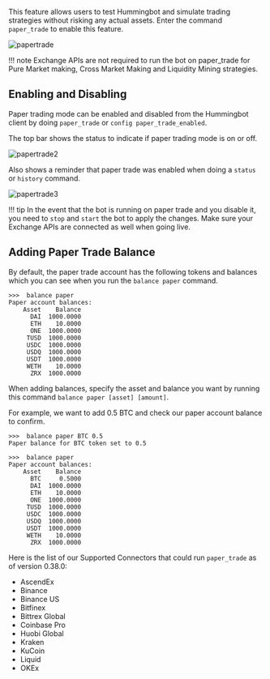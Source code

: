 This feature allows users to test Hummingbot and simulate trading strategies without risking any actual assets. Enter the command `paper_trade` to enable this feature.

![papertrade](img/paper_trade.gif)

!!! note
    Exchange APIs are not required to run the bot on paper_trade for Pure Market making, Cross Market Making and Liquidity Mining strategies.

## Enabling and Disabling

Paper trading mode can be enabled and disabled from the Hummingbot client by doing `paper_trade` or `config paper_trade_enabled`.

The top bar shows the status to indicate if paper trading mode is on or off.

![papertrade2](img/paper_trade_mode2.png)

Also shows a reminder that paper trade was enabled when doing a `status` or `history` command.

![papertrade3](img/paper_trade_warning.png)

!!! tip
In the event that the bot is running on paper trade and you disable it, you need to `stop` and `start` the bot to apply the changes. Make sure your Exchange APIs are connected as well when going live.

## Adding Paper Trade Balance

By default, the paper trade account has the following tokens and balances which you can see when you run the `balance paper` command.

```
>>>  balance paper
Paper account balances:
    Asset    Balance
      DAI  1000.0000
      ETH    10.0000
      ONE  1000.0000
     TUSD  1000.0000
     USDC  1000.0000
     USDQ  1000.0000
     USDT  1000.0000
     WETH    10.0000
      ZRX  1000.0000
```

When adding balances, specify the asset and balance you want by running this command `balance paper [asset] [amount]`.

For example, we want to add 0.5 BTC and check our paper account balance to confirm.

```
>>>  balance paper BTC 0.5
Paper balance for BTC token set to 0.5

>>>  balance paper
Paper account balances:
    Asset    Balance
      BTC     0.5000
      DAI  1000.0000
      ETH    10.0000
      ONE  1000.0000
     TUSD  1000.0000
     USDC  1000.0000
     USDQ  1000.0000
     USDT  1000.0000
     WETH    10.0000
      ZRX  1000.0000
```

Here is the list of our Supported Connectors that could run `paper_trade` as of version 0.38.0:
* AscendEx
* Binance
* Binance US
* Bitfinex
* Bittrex Global
* Coinbase Pro
* Huobi Global
* Kraken
* KuCoin
* Liquid
* OKEx
